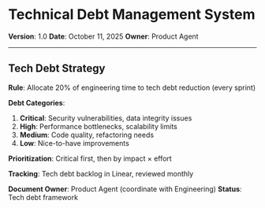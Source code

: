# Technical Debt Management System

**Version**: 1.0
**Date**: October 11, 2025
**Owner**: Product Agent

---

## Tech Debt Strategy

**Rule**: Allocate 20% of engineering time to tech debt reduction (every sprint)

**Debt Categories**:

1. **Critical**: Security vulnerabilities, data integrity issues
2. **High**: Performance bottlenecks, scalability limits
3. **Medium**: Code quality, refactoring needs
4. **Low**: Nice-to-have improvements

**Prioritization**: Critical first, then by impact × effort

**Tracking**: Tech debt backlog in Linear, reviewed monthly

**Document Owner**: Product Agent (coordinate with Engineering)
**Status**: Tech debt framework
